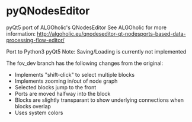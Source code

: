 pyQNodesEditor
==============

pyQt5 port of ALGOholic's QNodesEditor
See ALGOholic for more information:
http://algoholic.eu/qnodeseditor-qt-nodesports-based-data-processing-flow-editor/

Port to Python3 pyQt5
Note: Saving/Loading is currently not implemented

The fov_dev branch has the following changes from the original:

* Implements "shift-click" to select multiple blocks
* Implements zooming in/out of node graph
* Selected blocks jump to the front
* Ports are moved halfway into the block
* Blocks are slightly transparant to show underlying connections
  when blocks overlap
* Uses system colors
